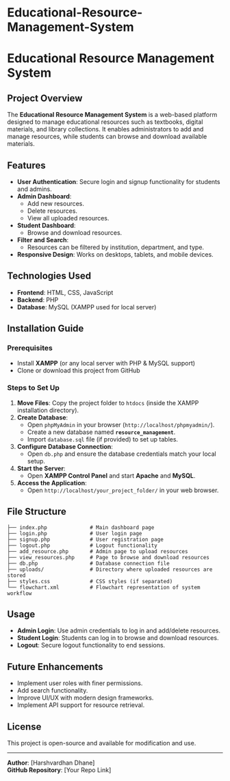 # Educational-Resource-Management-System
# Educational Resource Management System

## Project Overview
The **Educational Resource Management System** is a web-based platform designed to manage educational resources such as textbooks, digital materials, and library collections. It enables administrators to add and manage resources, while students can browse and download available materials.

## Features
- **User Authentication**: Secure login and signup functionality for students and admins.
- **Admin Dashboard**:
  - Add new resources.
  - Delete resources.
  - View all uploaded resources.
- **Student Dashboard**:
  - Browse and download resources.
- **Filter and Search**:
  - Resources can be filtered by institution, department, and type.
- **Responsive Design**: Works on desktops, tablets, and mobile devices.

## Technologies Used
- **Frontend**: HTML, CSS, JavaScript
- **Backend**: PHP
- **Database**: MySQL (XAMPP used for local server)

## Installation Guide
### Prerequisites
- Install **XAMPP** (or any local server with PHP & MySQL support)
- Clone or download this project from GitHub

### Steps to Set Up
1. **Move Files**: Copy the project folder to `htdocs` (inside the XAMPP installation directory).
2. **Create Database**:
   - Open `phpMyAdmin` in your browser (`http://localhost/phpmyadmin/`).
   - Create a new database named **`resource_management`**.
   - Import `database.sql` file (if provided) to set up tables.
3. **Configure Database Connection**:
   - Open `db.php` and ensure the database credentials match your local setup.
4. **Start the Server**:
   - Open **XAMPP Control Panel** and start **Apache** and **MySQL**.
5. **Access the Application**:
   - Open `http://localhost/your_project_folder/` in your web browser.

## File Structure
```
├── index.php              # Main dashboard page
├── login.php              # User login page
├── signup.php             # User registration page
├── logout.php             # Logout functionality
├── add_resource.php       # Admin page to upload resources
├── view_resources.php     # Page to browse and download resources
├── db.php                 # Database connection file
├── uploads/               # Directory where uploaded resources are stored
├── styles.css             # CSS styles (if separated)
└── flowchart.xml          # Flowchart representation of system workflow
```

## Usage
- **Admin Login**: Use admin credentials to log in and add/delete resources.
- **Student Login**: Students can log in to browse and download resources.
- **Logout**: Secure logout functionality to end sessions.

## Future Enhancements
- Implement user roles with finer permissions.
- Add search functionality.
- Improve UI/UX with modern design frameworks.
- Implement API support for resource retrieval.

## License
This project is open-source and available for modification and use.

---
**Author**: [Harshvardhan Dhane]  
**GitHub Repository**: [Your Repo Link]

